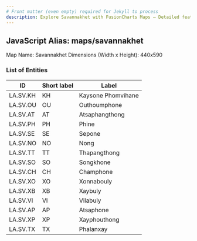 ```yaml
---
# Front matter (even empty) required for Jekyll to process
description: Explore Savannakhet with FusionCharts Maps – Detailed features for seamless integration. Try now & enhance your data visualization today! 
---
```


## JavaScript Alias: maps/savannakhet

Map Name: Savannakhet
Dimensions (Width x Height): 440x590

### List of Entities

ID | Short label | Label
---|---|---|
LA.SV.KH|KH|Kaysone Phomvihane
LA.SV.OU|OU|Outhoumphone
LA.SV.AT|AT|Atsaphangthong
LA.SV.PH|PH|Phine
LA.SV.SE|SE|Sepone
LA.SV.NO|NO|Nong
LA.SV.TT|TT|Thapangthong
LA.SV.SO|SO|Songkhone
LA.SV.CH|CH|Champhone
LA.SV.XO|XO|Xonnabouly
LA.SV.XB|XB|Xaybuly
LA.SV.VI|VI|Vilabuly
LA.SV.AP|AP|Atsaphone
LA.SV.XP|XP|Xayphouthong
LA.SV.TX|TX|Phalanxay